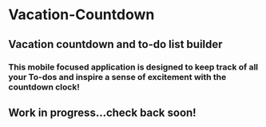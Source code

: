 # Vacation-Countdown

## Vacation countdown and to-do list builder

### This mobile focused application is designed to keep track of all your To-dos and inspire a sense of excitement with the countdown clock!

## Work in progress...check back soon!

